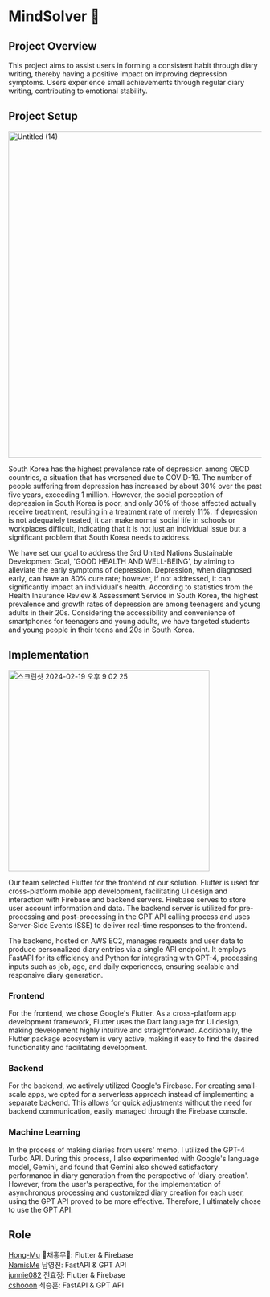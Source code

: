 # MindSolver 👋

## Project Overview
This project aims to assist users in forming a consistent habit through diary writing, thereby having a positive impact on improving depression symptoms. Users experience small achievements through regular diary writing, contributing to emotional stability.

## Project Setup

<img width="649" alt="Untitled (14)" src="https://github.com/MindSolver/.github/assets/113033780/6fff6b8a-9ef1-4c88-8713-a5a4bc55977f">

South Korea has the highest prevalence rate of depression among OECD countries, a situation that has worsened due to COVID-19. The number of people suffering from depression has increased by about 30% over the past five years, exceeding 1 million. However, the social perception of depression in South Korea is poor, and only 30% of those affected actually receive treatment, resulting in a treatment rate of merely 11%. If depression is not adequately treated, it can make normal social life in schools or workplaces difficult, indicating that it is not just an individual issue but a significant problem that South Korea needs to address.

We have set our goal to address the 3rd United Nations Sustainable Development Goal, 'GOOD HEALTH AND WELL-BEING', by aiming to alleviate the early symptoms of depression. Depression, when diagnosed early, can have an 80% cure rate; however, if not addressed, it can significantly impact an individual's health. According to statistics from the Health Insurance Review & Assessment Service in South Korea, the highest prevalence and growth rates of depression are among teenagers and young adults in their 20s. Considering the accessibility and convenience of smartphones for teenagers and young adults, we have targeted students and young people in their teens and 20s in South Korea.

## Implementation
<img width="400" alt="스크린샷 2024-02-19 오후 9 02 25" src="https://github.com/MindSolver/.github/assets/92268965/d6e81330-b0fb-41e6-9dd0-933e0ae9c262">

Our team selected Flutter for the frontend of our solution. Flutter is used for cross-platform mobile app development, facilitating UI design and interaction with Firebase and backend servers. Firebase serves to store user account information and data. The backend server is utilized for pre-processing and post-processing in the GPT API calling process and uses Server-Side Events (SSE) to deliver real-time responses to the frontend.

The backend, hosted on AWS EC2, manages requests and user data to produce personalized diary entries via a single API endpoint. It employs FastAPI for its efficiency and Python for integrating with GPT-4, processing inputs such as job, age, and daily experiences, ensuring scalable and responsive diary generation.

### Frontend
For the frontend, we chose Google's Flutter. As a cross-platform app development framework, Flutter uses the Dart language for UI design, making development highly intuitive and straightforward. Additionally, the Flutter package ecosystem is very active, making it easy to find the desired functionality and facilitating development.

### Backend
For the backend, we actively utilized Google's Firebase. For creating small-scale apps, we opted for a serverless approach instead of implementing a separate backend. This allows for quick adjustments without the need for backend communication, easily managed through the Firebase console.

### Machine Learning
In the process of making diaries from users' memo, I utilized the GPT-4 Turbo API. During this process, I also experimented with Google's language model, Gemini, and found that Gemini also showed satisfactory performance in diary generation from the perspective of 'diary creation'. However, from the user's perspective, for the implementation of asynchronous processing and customized diary creation for each user, using the GPT API proved to be more effective. Therefore, I ultimately chose to use the GPT API.

## Role

[Hong-Mu](https://github.com/Hong-Mu) 👑채홍무👑: Flutter & Firebase  
[NamisMe](https://github.com/NamisMe) 남영진: FastAPI & GPT API  
[junnie082](https://github.com/junnie082) 전효정: Flutter & Firebase    
[cshooon](https://github.com/cshooon) 최승훈: FastAPI & GPT API
